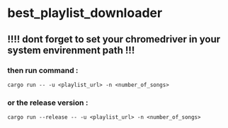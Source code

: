 # best_playlist_downloader

## !!!! dont forget to set your chromedriver in your system envirenment path !!!

### then run command :

``cargo run -- -u <playlist_url> -n <number_of_songs>``

### or the release version : 

``cargo run --release -- -u <playlist_url> -n <number_of_songs>``
